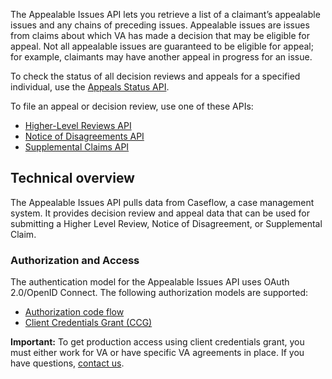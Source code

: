 The Appealable Issues API lets you retrieve a list of a claimant’s appealable issues and any chains of preceding issues. Appealable issues are issues from claims about which VA has made a decision that may be eligible for appeal. Not all appealable issues are guaranteed to be eligible for appeal; for example, claimants may have another appeal in progress for an issue.

To check the status of all decision reviews and appeals for a specified individual, use the [Appeals Status API](https://dev-developer.va.gov/explore/api/appeals-status/docs).

To file an appeal or decision review, use one of these APIs:
* [Higher-Level Reviews API](https://dev-developer.va.gov/explore/api/higher-level-reviews/docs)
* [Notice of Disagreements API](https://dev-developer.va.gov/explore/api/notice-of-disagreements/docs)
* [Supplemental Claims API](https://dev-developer.va.gov/explore/api/supplemental-claims/docs)

## Technical overview
The Appealable Issues API pulls data from Caseflow, a case management system. It provides decision review and appeal data that can be used for submitting a Higher Level Review, Notice of Disagreement, or Supplemental Claim.

### Authorization and Access
The authentication model for the Appealable Issues API uses OAuth 2.0/OpenID Connect. The following authorization models are supported:
* [Authorization code flow](https://dev-developer.va.gov/explore/api/appealable-issues/authorization-code)
* [Client Credentials Grant (CCG)](https://dev-developer.va.gov/explore/api/appealable-issues/client-credentials)

**Important:** To get production access using client credentials grant, you must either work for VA or have specific VA agreements in place. If you have questions, [contact us](https://dev-developer.va.gov/support/contact-us).
